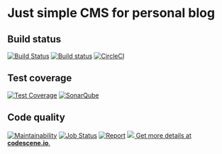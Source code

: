 # Just simple CMS for personal blog 

## Build status
[![Build Status](https://travis-ci.org/proshin-roman/blog.svg?branch=master)](https://travis-ci.org/proshin-roman/blog)
[![Build status](https://ci.appveyor.com/api/projects/status/82urksyqvrh5m4yp/branch/master?svg=true)](https://ci.appveyor.com/project/proshin-roman/blog/branch/master)
[![CircleCI](https://circleci.com/gh/proshin-roman/blog.svg?style=svg)](https://circleci.com/gh/proshin-roman/blog)

## Test coverage
[![Test Coverage](https://codecov.io/gh/proshin-roman/blog/branch/master/graph/badge.svg)](https://codecov.io/gh/proshin-roman/blog)
[![SonarQube](https://img.shields.io/badge/sonar-ok-green.svg)](https://sonarcloud.io/dashboard?id=org.proshin%3Ablog)

## Code quality
[![Maintainability](https://api.codeclimate.com/v1/badges/2f72a719653fc04318c8/maintainability)](https://codeclimate.com/github/proshin-roman/blog/maintainability)
[![Job Status](https://inspecode.rocro.com/badges/github.com/proshin-roman/blog/status?token=BT_DbLkNAds8keIm8niXyOdlRG6sodmCwr9tZUUK_po)](https://inspecode.rocro.com/jobs/github.com/proshin-roman/blog/latest?completed=true)
[![Report](https://inspecode.rocro.com/badges/github.com/proshin-roman/blog/report?token=BT_DbLkNAds8keIm8niXyOdlRG6sodmCwr9tZUUK_po&branch=master)](https://inspecode.rocro.com/reports/github.com/proshin-roman/blog/branch/master/summary)
[![](http://codescene.io/projects/2345/status.svg) Get more details at **codescene.io**.](http://codescene.io/projects/2345/jobs/latest-successful/results)

